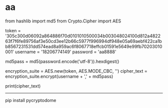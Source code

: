 # aa



from hashlib import md5
from Crypto.Cipher import AES

token = '305c300d06092a864886f70d0101010500034b003048024100d812a482263f7f6fe89756af3e50cd3ee12b66c5977f996994df948e05a69aebf422ca1bb8567231531dd574ead8a959ac6f8067718effcb01591e5649e99fb70203010001'
username = '18206774149'
password = 'aa8888'

md5pass = md5(password.encode('utf-8')).hexdigest()

encryption_suite = AES.new(token, AES.MODE_CBC, '')
cipher_text = encryption_suite.encrypt(username + ',' + md5pass)

print(cipher_text)




----------------------------------------------------------------------------
pip install pycryptodome
